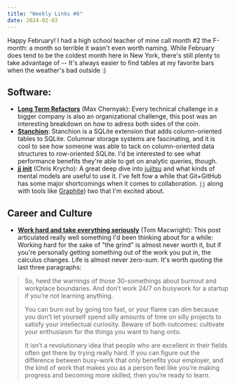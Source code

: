 ```yaml
---
title: "Weekly Links #6"
date: 2024-02-03
---
```


Happy February! I had a high school teacher of mine call month #2 the F-month: a month so terrible it
wasn't even worth naming. While February does tend to be the coldest month here in New York, there's
still plenty to take advantage of -- It's always easier to find tables at my favorite bars when the
weather's bad outside :)

## Software:
- [**Long Term Refactors**](https://max.engineer/long-term-refactors) (Max Chernyak): Every technical
  challenge in a bigger company is also an organizational challenge, this post was an interesting
  breakdown on how to adress both sides of the coin.
- [**Stanchion**](https://github.com/dgllghr/stanchion): Stanchion is a SQLite extension that adds
  column-oriented tables to SQLite. Columnar storage systems are fascinating, and it is cool to see
  how someone was able to tack on column-oriented data structures to row-oriented SQLite. I'd be
  interested to see what performance benefits they're able to get on analytic queries, though.
- [**jj init**](https://v5.chriskrycho.com/essays/jj-init) (Chris Krycho): A great deep dive into
  [jujitsu](https://github.com/martinvonz/jj) and what kinds of mental models are useful to use
  it. I've felt fow a while that Git+GitHub has some major shortcomings when it comes to
  collaboration. `jj` along with tools like [Graphite](https://graphite.dev)) two that I'm excited
  about.

## Career and Culture
- [**Work hard and take everything
  seriously**](https://macwright.com/2024/01/28/work-hard-and-take-everything-seriously.html) (Tom
  Macwright): This post articulated really well something I'd been thinking about for a while:
  Working hard for the sake of "the grind" is almost never worth it, but if you're personally
  getting something out of the work you put in, the calculus changes. Life is almost never
  zero-sum. It's worth quoting the last three paragraphs:
  
> So, heed the warnings of those 30-somethings about burnout and workplace boundaries. And don’t
> work 24/7 on busywork for a startup if you’re not learning anything.
> 
> You can burn out by going too fast, or your flame can dim because you don’t let yourself spend
> silly amounts of time on silly projects to satisfy your intellectual curiosity. Beware of both
> outcomes: cultivate your enthusiasm for the things you want to hang onto.
> 
> It isn’t a revolutionary idea that people who are excellent in their fields often get there by
> trying really hard. If you can figure out the difference between busy-work that only benefits your
> employer, and the kind of work that makes you as a person feel like you’re making progress and
> becoming more skilled, then you’re ready to learn.


